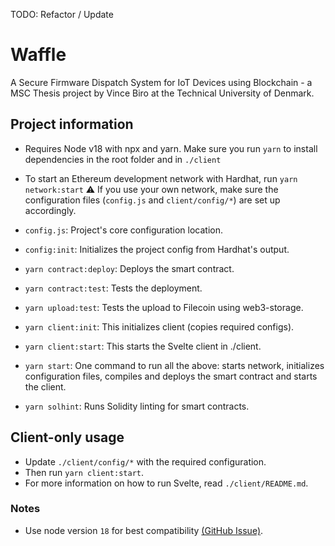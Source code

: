 TODO: Refactor / Update
# Waffle
A Secure Firmware Dispatch System for IoT Devices using Blockchain - a MSC Thesis project by Vince Biro at the Technical University of Denmark.
## Project information
- Requires Node v18 with npx and yarn. Make sure you run `yarn` to install dependencies in the root folder and in `./client`

- To start an Ethereum development network with Hardhat, run `yarn network:start`
⚠️ If you use your own network, make sure the configuration files (`config.js` and `client/config/*`) are set up accordingly.
- `config.js`: Project's core configuration location.

- `config:init`: Initializes the project config from Hardhat's output.

- `yarn contract:deploy`: Deploys the smart contract.

- `yarn contract:test`: Tests the deployment.

- `yarn upload:test`: Tests the upload to Filecoin using web3-storage.

- `yarn client:init`: This initializes client (copies required configs).

- `yarn client:start`: This starts the Svelte client in ./client.

- `yarn start`: One command to run all the above: starts network, initializes configuration files, compiles and deploys the smart contract and starts the client.

- `yarn solhint`: Runs Solidity linting for smart contracts.

## Client-only usage
- Update `./client/config/*` with the required configuration.
- Then run `yarn client:start`.
- For more information on how to run Svelte, read `./client/README.md`.

### Notes
- Use node version `18` for best compatibility [(GitHub Issue)](https://github.com/web3-storage/web3.storage/issues/2274).
